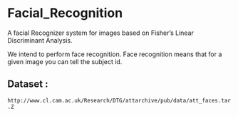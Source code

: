 # Facial_Recognition
A facial Recognizer system for images based on Fisher’s Linear Discriminant Analysis.

We intend to perform face recognition. Face recognition means that for a given image you can tell the subject id.

## Dataset :
``` http://www.cl.cam.ac.uk/Research/DTG/attarchive/pub/data/att_faces.tar.Z ```

